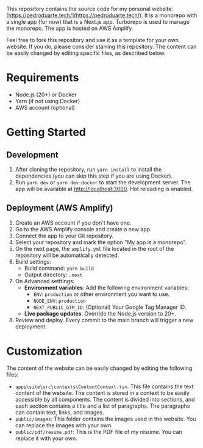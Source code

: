 This repository contains the source code for my personal website: [https://pedroduarte.tech/](https://pedroduarte.tech/). It is a monorepo with a single app (for now) that is a Next.js app. Turborepo is used to manage the monorepo. The app is hosted on AWS Amplify.

Feel free to fork this repository and use it as a template for your own website. If you do, please consider starring this repository. The content can be easily changed by editing specific files, as described below.

# Requirements

- Node.js (20+) or Docker
- Yarn (if not using Docker)
- AWS account (optional)

# Getting Started

## Development

1. After cloning the repository, run `yarn install` to install the dependencies (you can skip this step if you are using Docker).
2. Run `yarn dev` or `yarn dev:docker` to start the development server. The app will be available at [http://localhost:3000](http://localhost:3000). Hot reloading is enabled.

## Deployment (AWS Amplify)

1. Create an AWS account if you don't have one.
2. Go to the AWS Amplify console and create a new app.
3. Connect the app to your Git repository.
4. Select your repository and mark the option "My app is a monorepo".
5. On the next page, the `amplify.yml` file located in the root of the repository will be automatically detected.
6. Build settings:
   - Build command: `yarn build`
   - Output directory: `.next`
7. On Advanced setttings:
   - **Environment variables**: Add the following environment variables:
     - `ENV`: `production` or other environment you want to use.
     - `NODE_ENV`: `production`
     - `NEXT_PUBLIC_GTM_ID`: (Optional) Your Google Tag Manager ID.
   - **Live package updates**: Override the Node.js version to 20+.
8. Review and deploy. Every commit to the main branch will trigger a new deployment.

# Customization

The content of the website can be easily changed by editing the following files:

- `apps\site\src\contexts\ContentContext.tsx`: This file contains the text content of the website. The content is stored in a context to be easily accessible by all components. The content is divided into sections, and each section contains a title and a list of paragraphs. The paragraphs can contain text, links, and images.
- `public/images`: This folder contains the images used in the website. You can replace the images with your own.
- `public/pdf/resume.pdf`: This is the PDF file of my resume. You can replace it with your own.
